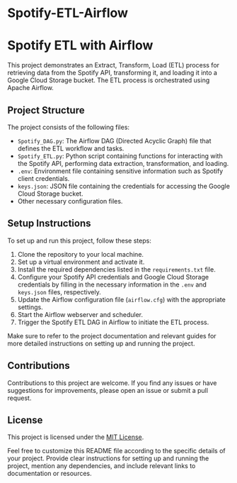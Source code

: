 # Spotify-ETL-Airflow

# Spotify ETL with Airflow

This project demonstrates an Extract, Transform, Load (ETL) process for retrieving data from the Spotify API, transforming it, and loading it into a Google Cloud Storage bucket. The ETL process is orchestrated using Apache Airflow.

## Project Structure

The project consists of the following files:

- `Spotify_DAG.py`: The Airflow DAG (Directed Acyclic Graph) file that defines the ETL workflow and tasks.
- `Spotify_ETL.py`: Python script containing functions for interacting with the Spotify API, performing data extraction, transformation, and loading.
- `.env`: Environment file containing sensitive information such as Spotify client credentials.
- `keys.json`: JSON file containing the credentials for accessing the Google Cloud Storage bucket.
- Other necessary configuration files.

## Setup Instructions

To set up and run this project, follow these steps:

1. Clone the repository to your local machine.
2. Set up a virtual environment and activate it.
3. Install the required dependencies listed in the `requirements.txt` file.
4. Configure your Spotify API credentials and Google Cloud Storage credentials by filling in the necessary information in the `.env` and `keys.json` files, respectively.
5. Update the Airflow configuration file (`airflow.cfg`) with the appropriate settings.
6. Start the Airflow webserver and scheduler.
7. Trigger the Spotify ETL DAG in Airflow to initiate the ETL process.

Make sure to refer to the project documentation and relevant guides for more detailed instructions on setting up and running the project.

## Contributions

Contributions to this project are welcome. If you find any issues or have suggestions for improvements, please open an issue or submit a pull request.

## License

This project is licensed under the [MIT License](LICENSE).

Feel free to customize this README file according to the specific details of your project. Provide clear instructions for setting up and running the project, mention any dependencies, and include relevant links to documentation or resources.
